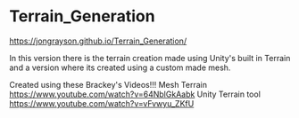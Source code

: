 # Terrain_Generation
https://jongrayson.github.io/Terrain_Generation/

In this version there is the terrain creation made using Unity's built in Terrain and a version where its created using a custom made mesh.

Created using these Brackey's Videos!!!
Mesh Terrain https://www.youtube.com/watch?v=64NblGkAabk
Unity Terrain tool https://www.youtube.com/watch?v=vFvwyu_ZKfU
